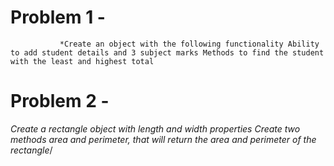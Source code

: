 # Problem 1 -

               *Create an object with the following functionality Ability to add student details and 3 subject marks Methods to find the student with the least and highest total

# Problem 2 -

 *Create a rectangle object with length and width properties
Create two methods area and perimeter, that will return the area and perimeter of the rectangle*/
